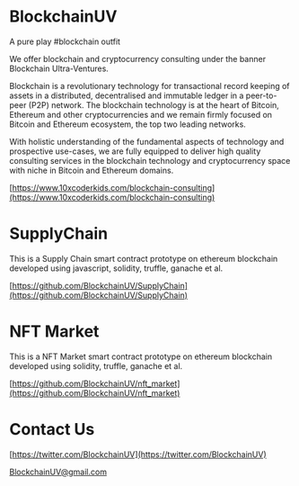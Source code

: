 # BlockchainUV

A pure play #blockchain outfit

We offer blockchain and cryptocurrency consulting under the banner Blockchain Ultra-Ventures.

Blockchain is a revolutionary technology for transactional record keeping of assets in a distributed, decentralised and immutable ledger in a peer-to-peer (P2P) network. The blockchain technology is at the heart of Bitcoin, Ethereum and other cryptocurrencies and we remain firmly focused on Bitcoin and Ethereum ecosystem, the top two leading networks.

With holistic understanding of the fundamental aspects of technology and prospective use-cases, we are fully equipped to deliver high quality consulting services in the blockchain technology and cryptocurrency space with niche in Bitcoin and Ethereum domains.

[https://www.10xcoderkids.com/blockchain-consulting](https://www.10xcoderkids.com/blockchain-consulting)

# SupplyChain

This is a Supply Chain smart contract prototype on ethereum blockchain developed using javascript, solidity, truffle, ganache et al.

[https://github.com/BlockchainUV/SupplyChain](https://github.com/BlockchainUV/SupplyChain)

# NFT Market

This is a NFT Market smart contract prototype on ethereum blockchain developed using solidity, truffle, ganache et al.

[https://github.com/BlockchainUV/nft_market](https://github.com/BlockchainUV/nft_market)

# Contact Us

[https://twitter.com/BlockchainUV](https://twitter.com/BlockchainUV)

[BlockchainUV@gmail.com](mailto:BlockchainUV@gmail.com)

